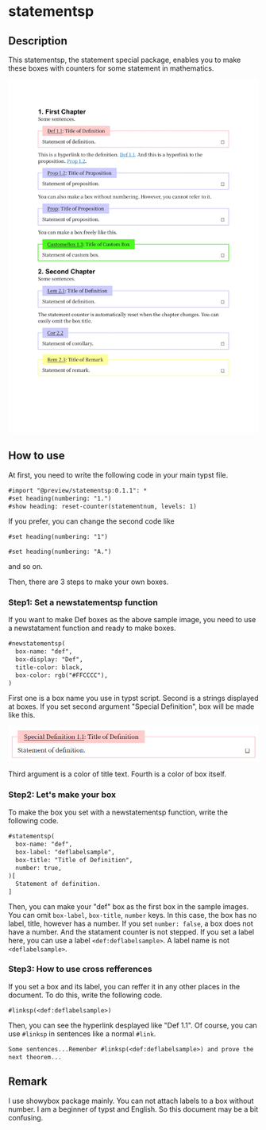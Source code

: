 # statementsp
## Description
This statementsp, the statement special package, enables you to make these boxes with counters for some statement in mathematics.

![sampleimage](images/sampleimage.jpg)

## How to use
At first, you need to write the following code in your main typst file.
```typst
#import "@preview/statementsp:0.1.1": *
#set heading(numbering: "1.")
#show heading: reset-counter(statementnum, levels: 1)
```
If you prefer, you can change the second code like 
```typst
#set heading(numbering: "1")
```
```typst
#set heading(numbering: "A.")
```
and so on.

Then, there are 3 steps to make your own boxes.
### Step1: Set a newstatementsp function
If you want to make Def boxes as the above sample image, you need to use a newstatament function and ready to make boxes.
```typst
#newstatementsp(
  box-name: "def",
  box-display: "Def",
  title-color: black,
  box-color: rgb("#FFCCCC"),
)
```
First one is a box name you use in typst script. Second is a strings displayed at boxes. If you set second argument "Special Definition", box will be made like this.

![Super Definition](images/superdefinition.png)

Third argument is a color of title text. Fourth is a color of box itself.

### Step2: Let's make your box
To make the box you set with a newstatementsp function, write the following code.

```typst
#statementsp(
  box-name: "def",
  box-label: "deflabelsample",
  box-title: "Title of Definition",
  number: true,
)[
  Statement of definition.
]
```
Then, you can make your "def" box as the first box in the sample images. You can omit `box-label`, `box-title`, `number` keys. In this case, the box has no label, title, however has a number. 
If you set `number: false`, a box does not have a number. And the statament counter is not stepped.
If you set a label here, you can use a label `<def:deflabelsample>`. A label name is not `<deflabelsample>`. 

### Step3: How to use cross refferences
If you set a box and its label, you can reffer it in any other places in the document. To do this, write the following code.
```typst
#linksp(<def:deflabelsample>)
```
Then, you can see the hyperlink desplayed like "Def 1.1". Of course, you can use `#linksp` in sentences like a normal `#link`.
```typst
Some sentences...Remenber #linksp(<def:deflabelsample>) and prove the next theorem...
```

## Remark
I use showybox package mainly.
You can not attach labels to a box without number.
I am a beginner of typst and English. So this document may be a bit confusing. 
